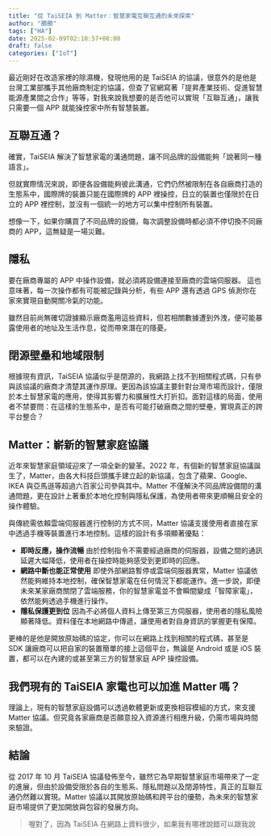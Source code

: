 ```yaml
---
title: "從 TaiSEIA 到 Matter：智慧家電互聯互通的未來探索"
author: "勝勝"
tags: ["HA"]
date: 2025-02-09T02:10:57+08:00
draft: false
categories: ["IoT"]
---
```


最近剛好在改造家裡的除濕機，發現他用的是 TaiSEIA 的協議，很意外的是他是台灣工業部攜手其他廠商制定的協議，但查了官網寫著「提昇產業技術、促進智慧能源產業間之合作」等等，對我來說我想要的是否他可以實現「互聯互通」，讓我只需要一個 APP 就能操控家中所有智慧裝置。

## 互聯互通？

確實，TaiSEIA 解決了智慧家電的溝通問題，讓不同品牌的設備能夠「說著同一種語言」。

但就實際情況來說，即便各設備能夠彼此溝通，它們仍然被限制在各自廠商打造的生態系中，國際牌的裝置只能在國際牌的 APP 裡操控，日立的裝置也僅限於在日立的 APP 裡控制，並沒有一個統一的地方可以集中控制所有裝置。

想像一下，如果你購買了不同品牌的設備，每次調整設備時都必須不停切換不同廠商的 APP，這無疑是一場災難。

## 隱私

要在廠商專屬的 APP 中操作設備，就必須將設備連接至廠商的雲端伺服器。
這也意味著，每一次操作都有可能被記錄與分析，有些 APP 還有透過 GPS 偵測你在家來實現自動開關冷氣的功能。

雖然目前尚無確切證據顯示廠商濫用這些資料，但若相關數據遭到外洩，便可能暴露使用者的地址及生活作息，從而帶來潛在的隱憂。

## 閉源壁壘和地域限制

根據現有資訊，TaiSEIA 協議似乎是閉源的，我網路上找不到相關程式碼，只有參與該協議的廠商才清楚其運作原理。更因為該協議主要針對台灣市場而設計，僅限於本土智慧家電的應用，使得其影響力和擴展性大打折扣。面對這樣的局面，使用者不禁要問：在這樣的生態系中，是否有可能打破廠商之間的壁壘，實現真正的跨平台整合？

## Matter：嶄新的智慧家庭協議

近年來智慧家庭領域迎來了一項全新的變革。2022 年，有個新的智慧家庭協議誕生了，Matter，由各大科技巨頭攜手建立起的新協議，包含了蘋果、Google、IKEA 與亞馬遜等超過六百家公司參與其中。Matter 不僅解決不同品牌設備間的溝通問題，更在設計上著重於本地化控制與隱私保護，為使用者帶來更順暢且安全的操作體驗。

與傳統需依賴雲端伺服器進行控制的方式不同，Matter 協議支援使用者直接在家中透過手機等裝置進行本地控制。這樣的設計有多項顯著優點：

- **即時反應，操作流暢**
  由於控制指令不需要經過廠商的伺服器，設備之間的通訊延遲大幅降低，使用者在操控時能夠感受到更即時的回應。
- **網路中斷也能正常使用**
  即使外部網路暫停或雲端伺服器異常，Matter 協議依然能夠維持本地控制，確保智慧家電在任何情況下都能運作。進一步說，即便未來某家廠商關閉了雲端服務，你的智慧家電並不會瞬間變成「智障家電」，依然能夠透過手機進行操作。
- **隱私保護更到位**
  因為不必將個人資料上傳至第三方伺服器，使用者的隱私風險顯著降低。資料僅在本地網路中傳遞，讓使用者對自身資訊的掌握更有保障。

更棒的是他是開放原始碼的協定，你可以在網路上找到相關的程式碼，甚至是 SDK 讓廠商可以把自家的裝置簡單的接上這個平台，無論是 Android 或是 iOS 裝置，都可以在內建的或甚至第三方的智慧家庭 APP 操控設備。

## 我們現有的 TaiSEIA 家電也可以加進 Matter 嗎？

理論上，現有的智慧家庭設備可以透過軟體更新或更換相容模組的方式，來支援 Matter 協議。但究竟各家廠商是否願意投入資源進行相應升級，仍需市場與時間來驗證。

## 結論

從 2017 年 10 月 TaiSEIA 協議發佈至今，雖然它為早期智慧家庭市場帶來了一定的進展，但由於設備受限於各自的生態系、隱私問題以及閉源特性，真正的互聯互通仍然難以實現。Matter 協議以其開放原始碼和跨平台的優勢，為未來的智慧家庭市場提供了更加開放與包容的發展方向。

> 喔對了，因為 TaiSEIA 在網路上資料很少，如果我有哪裡說錯可以跟我說
